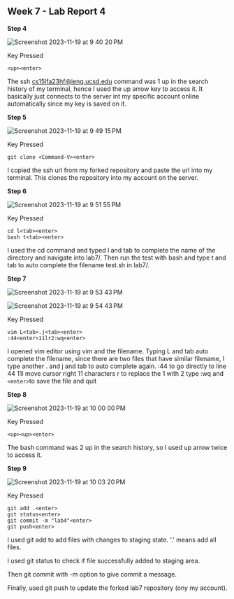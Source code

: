 ## Week 7 - Lab Report 4

**Step 4**

![Screenshot 2023-11-19 at 9 40 20 PM](https://github.com/Ludwigvsch/cse15l-lab-reports/assets/51019288/e15e3b71-3aae-47e4-a8d0-8c4de095c18c)

Key Pressed
```
<up><enter>
```

The ssh cs15lfa23hf@ieng.ucsd.edu command was 1 up in the search history of my terminal, hence I used the up arrow key to access it. It basically just connects to the server int my specific account online automatically since my key is saved on it.

**Step 5**

![Screenshot 2023-11-19 at 9 49 15 PM](https://github.com/Ludwigvsch/cse15l-lab-reports/assets/51019288/503eaec0-a02a-455f-a991-01177b10e528)

Key Pressed

```
git clone <Command-V><enter>
```

I copied the ssh url from my forked repository and paste the url into my terminal. This clones the repository into my account on the server.

**Step 6**

![Screenshot 2023-11-19 at 9 51 55 PM](https://github.com/Ludwigvsch/cse15l-lab-reports/assets/51019288/e456e8f7-63c1-424f-ad13-b6f64d2dfbc7)

Key Pressed
```
cd l<tab><enter>
bash t<tab><enter>
```
I used the cd command and typed l and tab to complete the name of the directory and navigate into lab7/.
Then run the test with bash and type t and tab to auto complete the filename test.sh in lab7/.

**Step 7**

![Screenshot 2023-11-19 at 9 53 43 PM](https://github.com/Ludwigvsch/cse15l-lab-reports/assets/51019288/069933bb-26c1-4c56-af21-7dcdaf10830c)

![Screenshot 2023-11-19 at 9 54 43 PM](https://github.com/Ludwigvsch/cse15l-lab-reports/assets/51019288/ba56180c-4776-43ae-bc38-86c11be7135a)

Key Pressed
```
vim L<tab>.j<tab><enter>
:44<enter>11lr2:wq<enter>
```
I opened vim editor using vim and the filename. Typing L and tab auto complete the filename, since there are two files that have similar filename, I type another . and j and tab to auto complete again.
:44 to go directly to line 44
11l move cursor right 11 characters
r to replace the 1 with 2
type :wq and ```<enter>```to save the file and quit

**Step 8**

![Screenshot 2023-11-19 at 10 00 00 PM](https://github.com/Ludwigvsch/cse15l-lab-reports/assets/51019288/284c685b-51a3-4083-bb06-bc2e7a600847)

Key Pressed
```
<up><up><enter>
```
The bash command was 2 up in the search history, so I used up arrow twice to access it.

**Step 9**

![Screenshot 2023-11-19 at 10 03 20 PM](https://github.com/Ludwigvsch/cse15l-lab-reports/assets/51019288/c29fad5e-b97b-43ad-9cd6-286482b7185b)

Key Pressed
```
git add .<enter>
git status<enter>
git commit -m "lab4"<enter>
git push<enter>
```
I used git add to add files with changes to staging state. '.' means add all files.

I used git status to check if file successfully added to staging area.

Then git commit with -m option to give commit a message.

Finally, used git push to update the forked lab7 repository (ony my account). 
